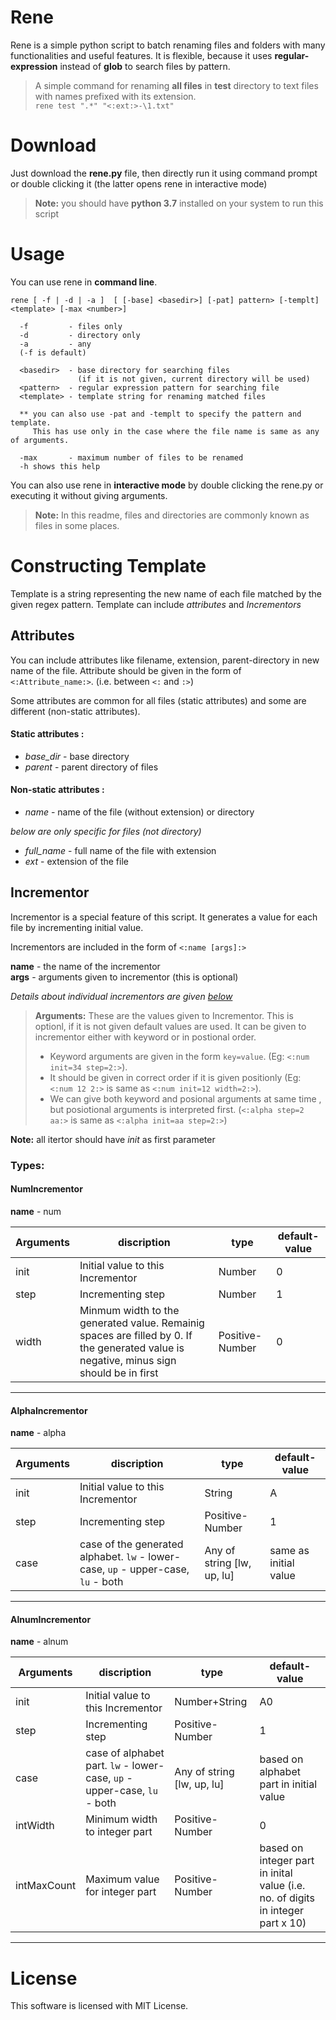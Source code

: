 # Rene
Rene is a simple python script to batch renaming files and folders with many functionalities and useful features. It is flexible, because it uses **regular-expression** instead of **glob** to search files by pattern. 

> A simple command for renaming **all files** in **test** directory to text files with names prefixed with its extension.  
`rene test ".*" "<:ext:>-\1.txt"`

# Download
Just download the **rene.py** file, then directly run it using command prompt or double clicking it (the latter opens rene in interactive mode) 

>**Note:** you should have **python 3.7** installed on your system to run this script

# Usage


You can use rene in **command line**.

```
rene [ -f | -d | -a ]  [ [-base] <basedir>] [-pat] pattern> [-templt] <template> [-max <number>]

  -f         - files only
  -d         - directory only
  -a         - any 
  (-f is default)

  <basedir>  - base directory for searching files
               (if it is not given, current directory will be used)
  <pattern>  - regular expression pattern for searching file
  <template> - template string for renaming matched files 
  
  ** you can also use -pat and -templt to specify the pattern and template.
     This has use only in the case where the file name is same as any of arguments.

  -max       - maximum number of files to be renamed
  -h shows this help
```

You can also use rene in **interactive mode** by double clicking the rene.py or executing it without giving arguments.

>**Note:** In this readme, files and directories are commonly known as files in some places.

# Constructing Template 
Template is a string representing the new name of each file matched by the given regex pattern. Template can include *attributes* and *Incrementors*

## Attributes
  You can include attributes like filename, extension, parent-directory in new name of the file. Attribute should be given in the form of `<:Attribute_name:>`. (i.e. between `<:` and `:>`)  

  Some attributes are common for all files (static attributes) and some are different (non-static attributes).

#### Static attributes :
- *base_dir*  -  base directory
- *parent*    -  parent directory of files

#### Non-static attributes :
- *name*      -  name of the file (without extension) or directory  

*below are only specific for files (not directory)*  

- *full_name* -  full name of the file with extension
- *ext*       -  extension of the file

## Incrementor 
Incrementor is a special feature of this script. It generates a value for each file by incrementing initial value. 

Incrementors are included in the form of `<:name [args]:>`  

**name** - the name of the incrementor  
**args** - arguments given to incrementor (this is optional)  

*Details about individual incrementors are given [below](#Types:)*

> **Arguments:** These are the values given to Incrementor. This is optionl, if it is not given default values are used. It can be given to incrementor either with keyword or in postional order.   
> - Keyword arguments are given in the form `key=value`. (Eg: `<:num init=34 step=2:>`).  
> - It should be given in correct order if it is given positionly (Eg: `<:num 12 2:>` is same as `<:num init=12 width=2:>`).  
> - We can give both keyword and posional arguments at same time , but posiotional arguments is interpreted first. (`<:alpha step=2 aa:>` is same as `<:alpha init=aa step=2:>`)  

**Note:** all itertor should have *init* as first parameter

### Types:
#### NumIncrementor
**name** - num

 Arguments | discription | type | default-value
-----------|-------------|------|--------------
 init    | Initial value to this Incrementor | Number | 0  
 step    | Incrementing step | Number | 1    
 width   | Minmum width to the generated value. Remainig spaces are filled by 0. If the generated value is negative, minus sign should be in first| Positive-Number | 0  
-----------------------------------------------

#### AlphaIncrementor
**name** - alpha

 Arguments | discription | type | default-value
-----------|-------------|------|--------------
 init    | Initial value to this Incrementor | String | A  
 step    | Incrementing step | Positive-Number | 1    
 case    | case of the generated alphabet. `lw` - lower-case, `up` - upper-case, `lu` - both | Any of string [lw, up, lu] | same as initial value  
-----------------------------------------------

#### AlnumIncrementor
**name** - alnum

 Arguments | discription | type | default-value
-----------|-------------|------|--------------
 init      | Initial value to this Incrementor | Number+String | A0  
 step      | Incrementing step | Positive-Number | 1  
 case      | case of alphabet part. `lw` - lower-case, `up` - upper-case, `lu` - both | Any of string [lw, up, lu] | based on alphabet part in initial value
 intWidth  | Minimum width to integer part | Positive-Number | 0
 intMaxCount | Maximum value for integer part | Positive-Number | based on integer part in inital value (i.e. no. of digits in integer part x 10)
-----------------------------------------------


# License
This software is licensed with MIT License.